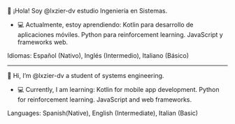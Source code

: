 👋 ¡Hola! Soy @lxzier-dv estudio Ingeniería en Sistemas.

- 💻 Actualmente, estoy aprendiendo:
    Kotlin para desarrollo de aplicaciones móviles.
    Python para reinforcement learning.
    JavaScript y frameworks web.

Idiomas: Español (Nativo), Inglés (Intermedio), Italiano (Básico)

<hr class="dotted">

 👋 Hi, I’m @lxzier-dv a student of systems engineering.
- 💻 Currently, I am learning:
    Kotlin for mobile app development.
    Python for reinforcement learning.
    JavaScript and web frameworks.

Languages: Spanish(Native), English (Intermediate), Italian (Basic)
<!---
lxzier-dv/lxzier-dv is a ✨ special ✨ repository because its `README.md` (this file) appears on your GitHub profile.
You can click the Preview link to take a look at your changes.
--->
